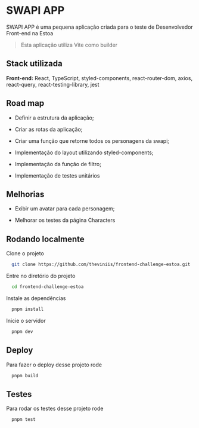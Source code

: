 # SWAPI APP

SWAPI APP é uma pequena aplicação criada para o teste de Desenvolvedor Front-end na Estoa

> Esta aplicação utiliza Vite como builder

## Stack utilizada

**Front-end:** React, TypeScript, styled-components, react-router-dom, axios, react-query, react-testing-library, jest

## Road map

- Definir a estrutura da aplicação;

- Criar as rotas da aplicação;

- Criar uma função que retorne todos os personagens da swapi;

- Implementação do layout utilizando styled-components;

- Implementação da função de filtro;

- Implementação de testes unitários

## Melhorias

- Exibir um avatar para cada personagem;

- Melhorar os testes da página Characters

## Rodando localmente

Clone o projeto

```bash
  git clone https://github.com/theviniis/frontend-challenge-estoa.git
```

Entre no diretório do projeto

```bash
  cd frontend-challenge-estoa
```

Instale as dependências

```bash
  pnpm install
```

Inicie o servidor

```bash
  pnpm dev
```

## Deploy

Para fazer o deploy desse projeto rode

```bash
  pnpm build
```

## Testes

Para rodar os testes desse projeto rode

```bash
  pnpm test
```
